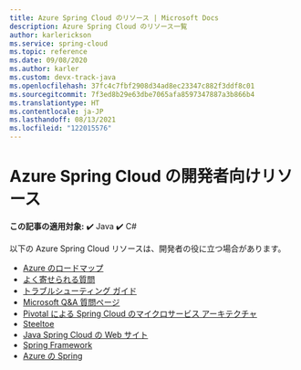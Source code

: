```yaml
---
title: Azure Spring Cloud のリソース | Microsoft Docs
description: Azure Spring Cloud のリソース一覧
author: karlerickson
ms.service: spring-cloud
ms.topic: reference
ms.date: 09/08/2020
ms.author: karler
ms.custom: devx-track-java
ms.openlocfilehash: 37fc4c7fbf2908d34ad8ec23347c882f3ddf8c01
ms.sourcegitcommit: 7f3ed8b29e63dbe7065afa8597347887a3b866b4
ms.translationtype: HT
ms.contentlocale: ja-JP
ms.lasthandoff: 08/13/2021
ms.locfileid: "122015576"
---
```

# <a name="azure-spring-cloud-developer-resources"></a>Azure Spring Cloud の開発者向けリソース

**この記事の適用対象:** ✔️ Java ✔️ C#

以下の Azure Spring Cloud リソースは、開発者の役に立つ場合があります。

* [Azure のロードマップ](https://azure.microsoft.com/updates)
* [よく寄せられる質問](./faq.md)
* [トラブルシューティング ガイド](./troubleshoot.md)
* [Microsoft Q&A 質問ページ](/answers/topics/azure-spring-cloud.html)
* [Pivotal による Spring Cloud のマイクロサービス アーキテクチャ](https://docs.pivotal.io/spring-cloud-services/1-5/common/index.html)
* [Steeltoe](https://steeltoe.io/)
* [Java Spring Cloud の Web サイト](https://spring.io/)
* [Spring Framework](https://cloud.spring.io/spring-cloud-azure/)
* [Azure の Spring](/azure/developer/java/spring-framework/)
